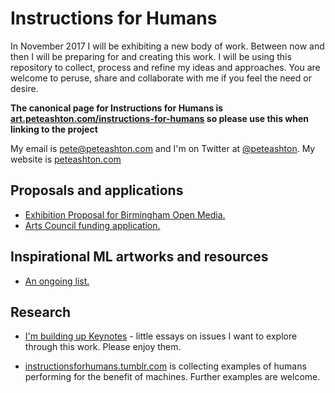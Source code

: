 # Instructions for Humans

In November 2017 I will be exhibiting a new body of work. Between now and then I will be preparing for and creating this work. I will be using this repository to collect, process and refine my ideas and approaches. You are welcome to peruse, share and collaborate with me if you feel the need or desire. 

**The canonical page for Instructions for Humans is [art.peteashton.com/instructions-for-humans](http://art.peteashton.com/instructions-for-humans/) so please use this when linking to the project** 

My email is pete@peteashton.com and I'm on Twitter at [@peteashton](http://twitter.com/peteashton). My website is [peteashton.com](http://peteashton.com)

## Proposals and applications

- [Exhibition Proposal for Birmingham Open Media.](https://peteash10.github.io/instructions-for-humans/Exhibition%20Proposal)
- [Arts Council funding application.](https://peteash10.github.io/instructions-for-humans/Funding%20Application)

## Inspirational ML artworks and resources

- [An ongoing list.](https://peteash10.github.io/instructions-for-humans/Inspirational%20ML%20artworks)

## Research

- [I'm building up Keynotes](https://github.com/peteash10/instructions-for-humans/tree/master/words/Keynotes) - little essays on issues I want to explore through this work. Please enjoy them. 

- [instructionsforhumans.tumblr.com](https://instructionsforhumans.tumblr.com) is collecting examples of humans performing for the benefit of machines. Further examples are welcome. 